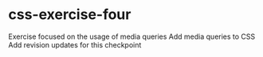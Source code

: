 # css-exercise-four
Exercise focused on the usage of media queries
Add media queries to CSS
Add revision updates for this checkpoint
